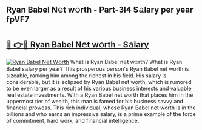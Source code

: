 ## Ryan Babel N𝚎t w𝚘rth - Part-3l4 S𝚊lary per year fpVF7

# <h2><a href="http://gc2z9gv.nevu.top/?p=Ryan+Babel">🔗 👉🔴 Ryan Babel N𝚎t w𝚘rth - S𝚊lary</a></h2>

[![Ryan Babel N𝚎t W𝚘rth](https://i.imgur.com/Oavwk0R.jpeg)](http://gc2z9gv.nevu.top/?p=Ryan+Babel)
What is Ryan Babel n𝚎t w𝚘rth? What is Ryan Babel s𝚊lary per year?
This prosperous person's Ryan Babel net worth is sizeable, ranking him among the richest in his field. His salary is considerable, but it is eclipsed by Ryan Babel net worth, which is rumored to be even larger as a result of his various business interests and valuable real estate investments. With a Ryan Babel net worth that places him in the uppermost tier of wealth, this man is famed for his business savvy and financial prowess. This rich individual, whose Ryan Babel net worth is in the billions and who earns an impressive salary, is a prime example of the force of commitment, hard work, and financial intelligence.
